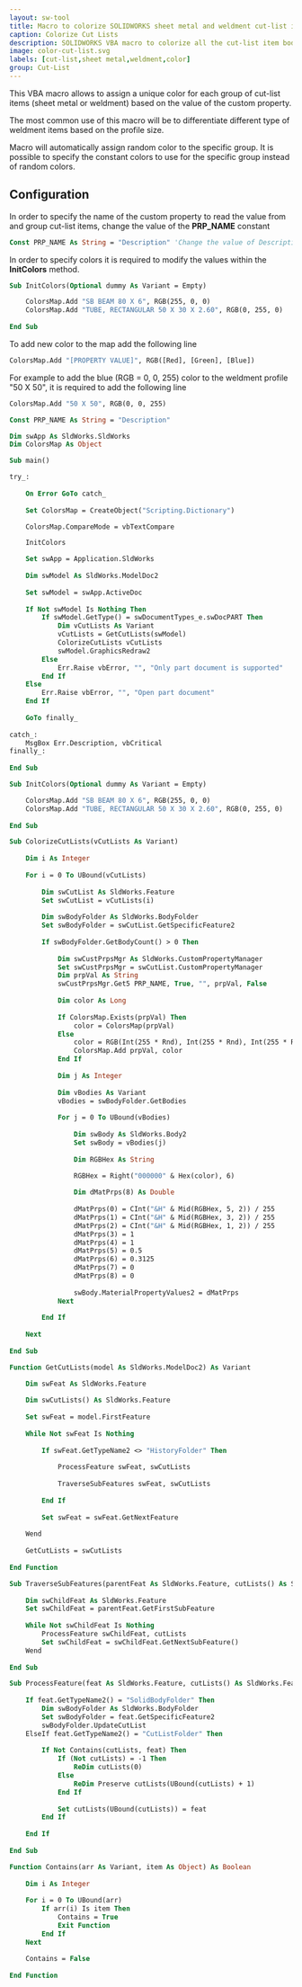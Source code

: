 ```yaml
---
layout: sw-tool
title: Macro to colorize SOLIDWORKS sheet metal and weldment cut-list items
caption: Colorize Cut Lists
description: SOLIDWORKS VBA macro to colorize all the cut-list item bodies (sheet metal and weldments) based on the value of the custom property
image: color-cut-list.svg
labels: [cut-list,sheet metal,weldment,color]
group: Cut-List
---
```

This VBA macro allows to assign a unique color for each group of cut-list items (sheet metal or weldment) based on the value of the custom property.

The most common use of this macro will be to differentiate different type of weldment items based on the profile size.

Macro will automatically assign random color to the specific group. It is possible to specify the constant colors to use for the specific group instead of random colors.

## Configuration

In order to specify the name of the custom property to read the value from and group cut-list items, change the value of the **PRP_NAME** constant

~~~ vb
Const PRP_NAME As String = "Description" 'Change the value of Description to select different custom property
~~~

In order to specify colors it is required to modify the values within the **InitColors** method.

~~~ vb
Sub InitColors(Optional dummy As Variant = Empty)

    ColorsMap.Add "SB BEAM 80 X 6", RGB(255, 0, 0)
    ColorsMap.Add "TUBE, RECTANGULAR 50 X 30 X 2.60", RGB(0, 255, 0)
    
End Sub
~~~

To add new color to the map add the following line

~~~ vb
ColorsMap.Add "[PROPERTY VALUE]", RGB([Red], [Green], [Blue])
~~~

For example to add the blue (RGB = 0, 0, 255) color to the weldment profile "50 X 50", it is required to add the following line

~~~ vb
ColorsMap.Add "50 X 50", RGB(0, 0, 255)
~~~

~~~ vb
Const PRP_NAME As String = "Description"

Dim swApp As SldWorks.SldWorks
Dim ColorsMap As Object

Sub main()

try_:
    
    On Error GoTo catch_
    
    Set ColorsMap = CreateObject("Scripting.Dictionary")

    ColorsMap.CompareMode = vbTextCompare

    InitColors

    Set swApp = Application.SldWorks
    
    Dim swModel As SldWorks.ModelDoc2
    
    Set swModel = swApp.ActiveDoc
    
    If Not swModel Is Nothing Then
        If swModel.GetType() = swDocumentTypes_e.swDocPART Then
            Dim vCutLists As Variant
            vCutLists = GetCutLists(swModel)
            ColorizeCutLists vCutLists
            swModel.GraphicsRedraw2
        Else
            Err.Raise vbError, "", "Only part document is supported"
        End If
    Else
        Err.Raise vbError, "", "Open part document"
    End If
    
    GoTo finally_
    
catch_:
    MsgBox Err.Description, vbCritical
finally_:
    
End Sub

Sub InitColors(Optional dummy As Variant = Empty)

    ColorsMap.Add "SB BEAM 80 X 6", RGB(255, 0, 0)
    ColorsMap.Add "TUBE, RECTANGULAR 50 X 30 X 2.60", RGB(0, 255, 0)
    
End Sub

Sub ColorizeCutLists(vCutLists As Variant)
    
    Dim i As Integer
    
    For i = 0 To UBound(vCutLists)
        
        Dim swCutList As SldWorks.Feature
        Set swCutList = vCutLists(i)
        
        Dim swBodyFolder As SldWorks.BodyFolder
        Set swBodyFolder = swCutList.GetSpecificFeature2
        
        If swBodyFolder.GetBodyCount() > 0 Then
            
            Dim swCustPrpsMgr As SldWorks.CustomPropertyManager
            Set swCustPrpsMgr = swCutList.CustomPropertyManager
            Dim prpVal As String
            swCustPrpsMgr.Get5 PRP_NAME, True, "", prpVal, False
            
            Dim color As Long
            
            If ColorsMap.Exists(prpVal) Then
                color = ColorsMap(prpVal)
            Else
                color = RGB(Int(255 * Rnd), Int(255 * Rnd), Int(255 * Rnd))
                ColorsMap.Add prpVal, color
            End If
            
            Dim j As Integer
            
            Dim vBodies As Variant
            vBodies = swBodyFolder.GetBodies
            
            For j = 0 To UBound(vBodies)
            
                Dim swBody As SldWorks.Body2
                Set swBody = vBodies(j)
                
                Dim RGBHex As String

                RGBHex = Right("000000" & Hex(color), 6)
                
                Dim dMatPrps(8) As Double
                
                dMatPrps(0) = CInt("&H" & Mid(RGBHex, 5, 2)) / 255
                dMatPrps(1) = CInt("&H" & Mid(RGBHex, 3, 2)) / 255
                dMatPrps(2) = CInt("&H" & Mid(RGBHex, 1, 2)) / 255
                dMatPrps(3) = 1
                dMatPrps(4) = 1
                dMatPrps(5) = 0.5
                dMatPrps(6) = 0.3125
                dMatPrps(7) = 0
                dMatPrps(8) = 0
                
                swBody.MaterialPropertyValues2 = dMatPrps
            Next
            
        End If
        
    Next
    
End Sub

Function GetCutLists(model As SldWorks.ModelDoc2) As Variant

    Dim swFeat As SldWorks.Feature
    
    Dim swCutLists() As SldWorks.Feature
    
    Set swFeat = model.FirstFeature
    
    While Not swFeat Is Nothing
        
        If swFeat.GetTypeName2 <> "HistoryFolder" Then
        
            ProcessFeature swFeat, swCutLists
            
            TraverseSubFeatures swFeat, swCutLists
        
        End If
        
        Set swFeat = swFeat.GetNextFeature
        
    Wend
    
    GetCutLists = swCutLists
    
End Function

Sub TraverseSubFeatures(parentFeat As SldWorks.Feature, cutLists() As SldWorks.Feature)
    
    Dim swChildFeat As SldWorks.Feature
    Set swChildFeat = parentFeat.GetFirstSubFeature
    
    While Not swChildFeat Is Nothing
        ProcessFeature swChildFeat, cutLists
        Set swChildFeat = swChildFeat.GetNextSubFeature()
    Wend
    
End Sub

Sub ProcessFeature(feat As SldWorks.Feature, cutLists() As SldWorks.Feature)
    
    If feat.GetTypeName2() = "SolidBodyFolder" Then
        Dim swBodyFolder As SldWorks.BodyFolder
        Set swBodyFolder = feat.GetSpecificFeature2
        swBodyFolder.UpdateCutList
    ElseIf feat.GetTypeName2() = "CutListFolder" Then
        
        If Not Contains(cutLists, feat) Then
            If (Not cutLists) = -1 Then
                ReDim cutLists(0)
            Else
                ReDim Preserve cutLists(UBound(cutLists) + 1)
            End If
            
            Set cutLists(UBound(cutLists)) = feat
        End If
        
    End If
    
End Sub

Function Contains(arr As Variant, item As Object) As Boolean
    
    Dim i As Integer
    
    For i = 0 To UBound(arr)
        If arr(i) Is item Then
            Contains = True
            Exit Function
        End If
    Next
    
    Contains = False
    
End Function

~~~


